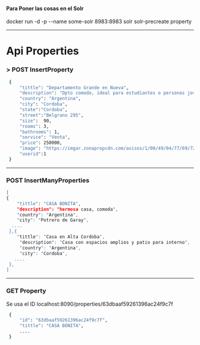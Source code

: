 #### Para Poner las cosas en el Solr
docker run -d -p --name some-solr 8983:8983 solr solr-precreate property

***
# Api Properties

### > POST InsertProperty
```bash
 {
     "tittle": "Departamento Grande en Nueva",
     "description": "Dpto comodo, ideal para estudiantes o personas jovenes",
     "country": "Argentina",
     "city": "Cordoba",
     "state":"Cordoba",
     "street":"Belgrano 295",
     "size":  90,
     "rooms": 3,
     "bathrooms": 1,
     "service": "Venta",
     "price": 250000,
     "image": "https://imgar.zonapropcdn.com/avisos/1/00/49/04/77/69/720x532/1793449465.jpg",
     "userid":1
 }
```
***
### POST InsertManyProperties
```bash
[
{
    "tittle": "CASA BONITA",
    "description": "hermosa casa, comoda",
    "country": "Argentina",
    "city": "Potrero de Garay",
  ....
 },{
    "tittle": "Casa en Alta Cordoba",
     "description": "Casa con espacios amplios y patio para interno",
     "country": "Argentina",
     "city": "Cordoba",
   ....
 },
]
```
***
### GET Property
Se usa el ID
localhost:8090/properties/63dbaaf59261396ac24f9c7f
```bash
 {
     "id": "63dbaaf59261396ac24f9c7f",
     "tittle": "CASA BONITA",
     ....
 }

```
 
